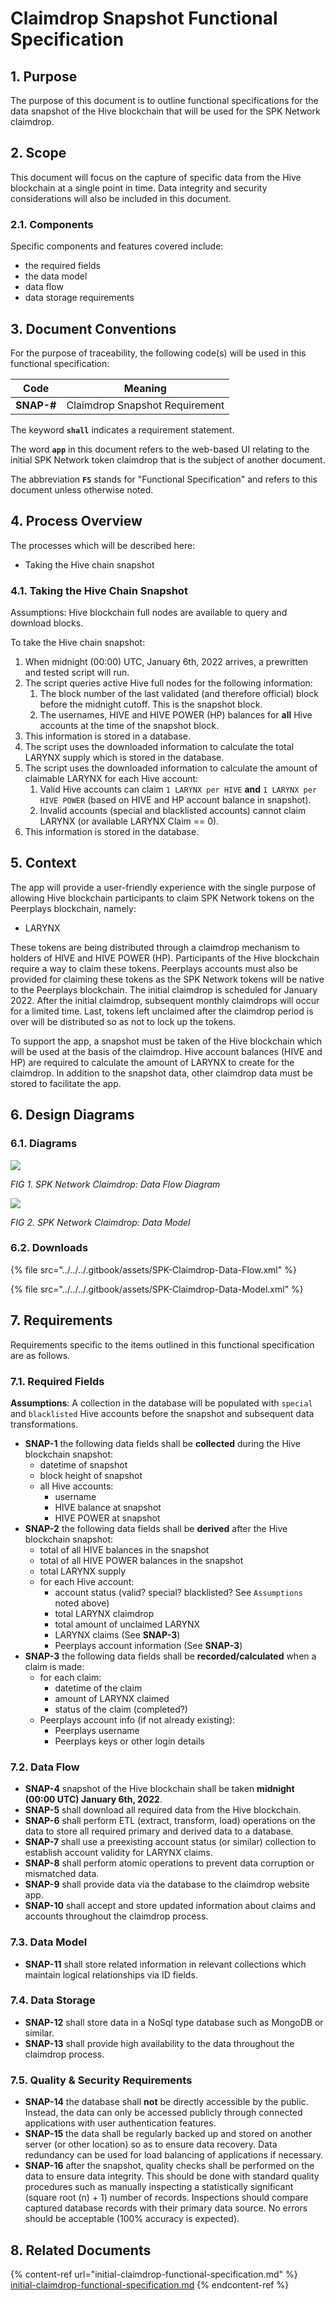 # Claimdrop Snapshot Functional Specification

## 1. Purpose

The purpose of this document is to outline functional specifications for the data snapshot of the Hive blockchain that will be used for the SPK Network claimdrop.

## 2. Scope

This document will focus on the capture of specific data from the Hive blockchain at a single point in time. Data integrity and security considerations will also be included in this document.

### 2.1. Components

Specific components and features covered include:

* the required fields
* the data model
* data flow
* data storage requirements

## 3. Document Conventions

For the purpose of traceability, the following code(s) will be used in this functional specification:

| Code       | Meaning                        |
| ---------- | ------------------------------ |
| **SNAP-#** | Claimdrop Snapshot Requirement |

The keyword **`shall`** indicates a requirement statement.

The word **`app`** in this document refers to the web-based UI relating to the initial SPK Network token claimdrop that is the subject of another document.

The abbreviation **`FS`** stands for "Functional Specification" and refers to this document unless otherwise noted.

## 4. Process Overview

The processes which will be described here:

* Taking the Hive chain snapshot

### 4.1. Taking the Hive Chain Snapshot

Assumptions: Hive blockchain full nodes are available to query and download blocks.

To take the Hive chain snapshot:

1. When midnight (00:00) UTC, January 6th, 2022 arrives, a prewritten and tested script will run.
2. The script queries active Hive full nodes for the following information:
   1. The block number of the last validated (and therefore official) block before the midnight cutoff. This is the snapshot block.
   2. The usernames, HIVE and HIVE POWER (HP) balances for **all** Hive accounts at the time of the snapshot block.
3. This information is stored in a database.
4. The script uses the downloaded information to calculate the total LARYNX supply which is stored in the database.
5. The script uses the downloaded information to calculate the amount of claimable LARYNX for each Hive account:
   1. Valid Hive accounts can claim `1 LARYNX per HIVE` **and** `1 LARYNX per HIVE POWER` (based on HIVE and HP account balance in snapshot).
   2. Invalid accounts (special and blacklisted accounts) cannot claim LARYNX (or available LARYNX Claim == 0).
6. This information is stored in the database.

## 5. Context

The app will provide a user-friendly experience with the single purpose of allowing Hive blockchain participants to claim SPK Network tokens on the Peerplays blockchain, namely:

* LARYNX

These tokens are being distributed through a claimdrop mechanism to holders of HIVE and HIVE POWER (HP). Participants of the Hive blockchain require a way to claim these tokens. Peerplays accounts must also be provided for claiming these tokens as the SPK Network tokens will be native to the Peerplays blockchain. The initial claimdrop is scheduled for January 2022. After the initial claimdrop, subsequent monthly claimdrops will occur for a limited time. Last, tokens left unclaimed after the claimdrop period is over will be distributed so as not to lock up the tokens.

To support the app, a snapshot must be taken of the Hive blockchain which will be used at the basis of the claimdrop. Hive account balances (HIVE and HP) are required to calculate the amount of LARYNX to create for the claimdrop. In addition to the snapshot data, other claimdrop data must be stored to facilitate the app.

## 6. Design Diagrams

### 6.1. Diagrams

![](../../../.gitbook/assets/SPK-Claimdrop-Data-Flow.png)

&#x20;_FIG 1. SPK Network Claimdrop: Data Flow Diagram_

![](../../../.gitbook/assets/SPK-Claimdrop-Data-Model.png)

&#x20;_FIG 2. SPK Network Claimdrop: Data Model_

### 6.2. Downloads

{% file src="../../../.gitbook/assets/SPK-Claimdrop-Data-Flow.xml" %}

{% file src="../../../.gitbook/assets/SPK-Claimdrop-Data-Model.xml" %}

## 7. Requirements

Requirements specific to the items outlined in this functional specification are as follows.

### 7.1. Required Fields

**Assumptions**: A collection in the database will be populated with `special` and `blacklisted` Hive accounts before the snapshot and subsequent data transformations.

* **SNAP-1** the following data fields shall be **collected** during the Hive blockchain snapshot:
  * datetime of snapshot
  * block height of snapshot
  * all Hive accounts:
    * username
    * HIVE balance at snapshot
    * HIVE POWER at snapshot
* **SNAP-2** the following data fields shall be **derived** after the Hive blockchain snapshot:
  * total of all HIVE balances in the snapshot
  * total of all HIVE POWER balances in the snapshot
  * total LARYNX supply
  * for each Hive account:
    * account status (valid? special? blacklisted? See `Assumptions` noted above)
    * total LARYNX claimdrop
    * total amount of unclaimed LARYNX
    * LARYNX claims (See **SNAP-3**)
    * Peerplays account information (See **SNAP-3**)
* **SNAP-3** the following data fields shall be **recorded/calculated** when a claim is made:
  * for each claim:
    * datetime of the claim
    * amount of LARYNX claimed
    * status of the claim (completed?)
  * Peerplays account info (if not already existing):
    * Peerplays username
    * Peerplays keys or other login details

### 7.2. Data Flow

* **SNAP-4** snapshot of the Hive blockchain shall be taken **midnight (00:00 UTC) January 6th, 2022**.
* **SNAP-5** shall download all required data from the Hive blockchain.
* **SNAP-6** shall perform ETL (extract, transform, load) operations on the data to store all required primary and derived data to a database.
* **SNAP-7** shall use a preexisting account status (or similar) collection to establish account validity for LARYNX claims.
* **SNAP-8** shall perform atomic operations to prevent data corruption or mismatched data.
* **SNAP-9** shall provide data via the database to the claimdrop website app.
* **SNAP-10** shall accept and store updated information about claims and accounts throughout the claimdrop process.

### 7.3. Data Model

* **SNAP-11** shall store related information in relevant collections which maintain logical relationships via ID fields.

### 7.4. Data Storage

* **SNAP-12** shall store data in a NoSql type database such as MongoDB or similar.
* **SNAP-13** shall provide high availability to the data throughout the claimdrop process.

### 7.5. Quality & Security Requirements

* **SNAP-14** the database shall **not** be directly accessible by the public. Instead, the data can only be accessed publicly through connected applications with user authentication features.
* **SNAP-15** the data shall be regularly backed up and stored on another server (or other location) so as to ensure data recovery. Data redundancy can be used for load balancing of applications if necessary.
* **SNAP-16** after the snapshot, quality checks shall be performed on the data to ensure data integrity. This should be done with standard quality procedures such as manually inspecting a statistically significant (square root (n) + 1) number of records. Inspections should compare captured database records with their primary data source. No errors should be acceptable (100% accuracy is expected).

## 8. Related Documents

{% content-ref url="initial-claimdrop-functional-specification.md" %}
[initial-claimdrop-functional-specification.md](initial-claimdrop-functional-specification.md)
{% endcontent-ref %}

